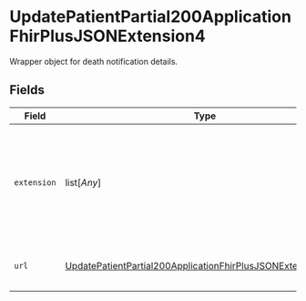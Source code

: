 # UpdatePatientPartial200ApplicationFhirPlusJSONExtension4

Wrapper object for death notification details.


## Fields

| Field                                                                                                                                                 | Type                                                                                                                                                  | Required                                                                                                                                              | Description                                                                                                                                           |
| ----------------------------------------------------------------------------------------------------------------------------------------------------- | ----------------------------------------------------------------------------------------------------------------------------------------------------- | ----------------------------------------------------------------------------------------------------------------------------------------------------- | ----------------------------------------------------------------------------------------------------------------------------------------------------- |
| `extension`                                                                                                                                           | list[*Any*]                                                                                                                                           | :heavy_check_mark:                                                                                                                                    | Array containing exactly one death notification status code object and exactly one effective date object.                                             |
| `url`                                                                                                                                                 | [UpdatePatientPartial200ApplicationFhirPlusJSONExtension4URL](../../models/operations/updatepatientpartial200applicationfhirplusjsonextension4url.md) | :heavy_check_mark:                                                                                                                                    | Definition of death notification extension.                                                                                                           |